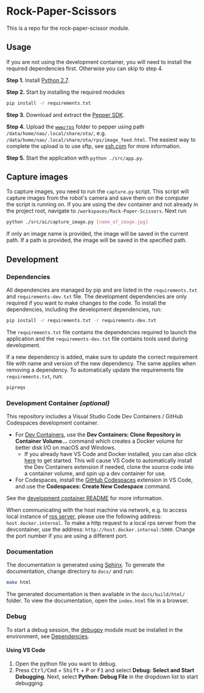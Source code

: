 # Rock-Paper-Scissors

This is a repo for the rock-paper-scissor module.

## Usage

If you are not using the development container, you will need to install the required dependencies first. Otherwise you can skip to step 4.

**Step 1.** Install [Python 2.7](https://www.python.org/download/releases/2.7/).

**Step 2.** Start by installing the required modules

```bash
pip install -r requirements.txt
```

**Step 3.** Download and extract the [Pepper SDK](PepperSDK.md).

**Step 4.** Upload the [`www/rps`](./www/rps/) folder to pepper using path `/data/home/nao/.local/share/ota/`, e.g. `/data/home/nao/.local/share/ota/rps/image_feed.html`. The easiest way to complete the upload is to use sftp, see [ssh.com](https://www.ssh.com/academy/ssh/sftp) for more information.

**Step 5.** Start the application with `python ./src/app.py`.

## Capture images

To capture images, you need to run the `capture.py` script. This script will capture images from the robot's camera and save them on the computer the script is running on. If you are using the dev container and not already in the project root, navigate to `/workspaces/Rock-Paper-Scissors`. Next run

```bash
python ./src/ai/capture_image.py [name_of_image.jpg]
```

If only an image name is provided, the image will be saved in the current path. If a path is provided, the image will be saved in the specified path.

## Development

### Dependencies

All dependencies are managed by pip and are listed in the `requirements.txt` and `requirements-dev.txt` file. The development dependencies are only required if you want to make changes to the code. To install the dependencies, including the development dependencies, run:

```bash
pip install -r requirements.txt -r requirements-dev.txt
```

The `requirements.txt` file contains the dependencies required to launch the application and the `requirements-dev.txt` file contains tools used during development.

If a new dependency is added, make sure to update the correct requirement file with name and version of the new dependency. The same applies when removing a dependency. To automatically update the requirements file `requirements.txt`, run:

```bash
pipreqs
```

### Development Container _(optional)_

This repository includes a Visual Studio Code Dev Containers / GitHub Codespaces development container.

- For [Dev Containers](https://aka.ms/vscode-remote/download/containers), use the **Dev Containers: Clone Repository in Container Volume...** command which creates a Docker volume for better disk I/O on macOS and Windows.
  - If you already have VS Code and Docker installed, you can also click [here](vscode://ms-vscode-remote.remote-containers/cloneInVolume?url=https://github.com/D7017E/Rock-Paper-Scissors) to get started. This will cause VS Code to automatically install the Dev Containers extension if needed, clone the source code into a container volume, and spin up a dev container for use.
- For Codespaces, install the [GitHub Codespaces](https://marketplace.visualstudio.com/items?itemName=GitHub.codespaces) extension in VS Code, and use the **Codespaces: Create New Codespace** command.

See the [development container README](.devcontainer/README.md) for more information.

When communicating with the host machine via network, e.g. to access local instance of [rps server](https://github.com/d7017e/rps_server), please use the following address: `host.docker.internal`. To make a http request to a local rps server from the devcontainer, use the address: `http://host.docker.internal:5000`. Change the port number if you are using a different port.

### Documentation

The documentation is generated using [Sphinx](https://www.sphinx-doc.org/en/master/). To generate the documentation, change directory to `docs/` and run:

```bash
make html
```

The generated documentation is then available in the `docs/build/html/` folder. To view the documentation, open the `index.html` file in a browser.

### Debug

To start a debug session, the [debugpy](https://pypi.org/project/debugpy/) module must be installed in the environment, see [Dependencies](#dependencies).

#### Using VS Code

1. Open the python file you want to debug.
2. Press <kbd>Ctrl/Cmd</kbd> + <kbd>Shift</kbd> + <kbd>P</kbd> or <kbd>F1</kbd> and select **Debug: Select and Start Debugging**. Next, select **Python: Debug File** in the dropdown list to start debugging.
